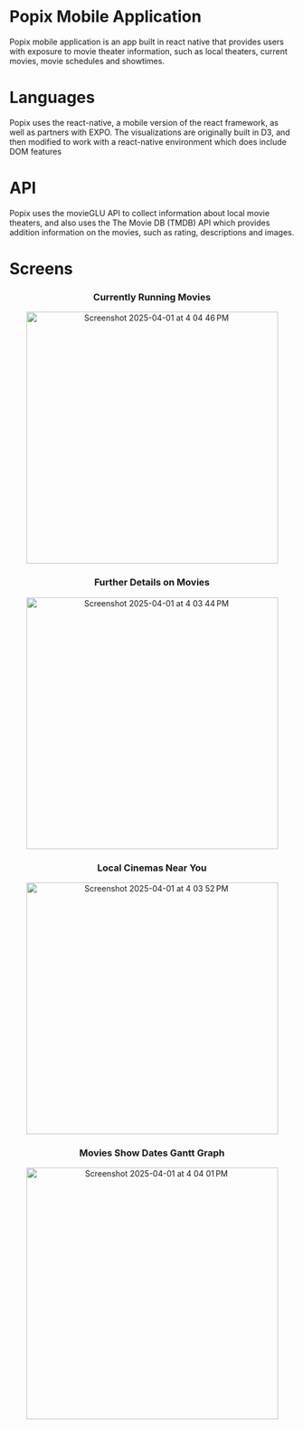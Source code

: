 # Popix Mobile Application

Popix mobile application is an app built in react native that provides users with exposure to movie theater information, such as local theaters, current movies, movie schedules and showtimes.


# Languages

Popix uses the react-native, a mobile version of the react framework, as well as partners with EXPO. The visualizations are originally built in D3, and then modified to work with a react-native environment which does include DOM features

# API

Popix uses the movieGLU API to collect information about local movie theaters, and also uses the The Movie DB (TMDB) API which provides addition information on the movies, such as rating, descriptions and images.

# Screens
<h3 align="center">Currently Running Movies</h3>

<p align="center">
<img width="445" alt="Screenshot 2025-04-01 at 4 04 46 PM" src="https://github.com/user-attachments/assets/ee07a2bc-9a3f-48bc-880e-0f8598196c8c" />
</p>

<h3 align="center">Further Details on Movies</h3>
<p align="center">
<img width="445" alt="Screenshot 2025-04-01 at 4 03 44 PM" src="https://github.com/user-attachments/assets/d505950f-0b5f-4e31-8cd3-6c344cf999b1" />
</p>

<h3 align="center">Local Cinemas Near You</h3>
<p align="center">
<img width="445" alt="Screenshot 2025-04-01 at 4 03 52 PM" src="https://github.com/user-attachments/assets/592792b2-968e-49c1-abea-a14b60dd7ae5" />
</p>

<h3 align="center">Movies Show Dates Gantt Graph</h3>

<p align="center">
<img width="445" alt="Screenshot 2025-04-01 at 4 04 01 PM" src="https://github.com/user-attachments/assets/4fb43b87-03ce-4e7b-b804-2e3331f983d5" />
</p>
